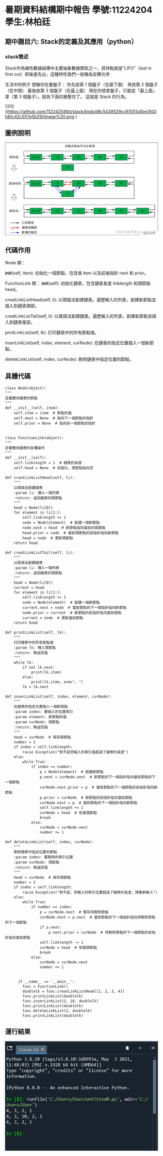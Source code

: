 # 暑期資料結構期中報告  學號:11224204  學生:林柏廷


## 期中題目六: Stack的定義及其應用（python）

### stack簡述
Stack作為線性數據結構中主要抽象數據類型之一，其特點就是“LIFO”（last in first out）即後進先出，這種特性我們一般稱為反轉次序

生活中的例子
想像你在疊盤子：
你先放第 1 個盤子（在最下面）
再放第 2 個盤子（在中間）
最後放第 3 個盤子（在最上面）
現在你想拿盤子，只能從「最上面」拿（第 3 個盤子），因為下面的被壓住了。
這就是 Stack 的行為。

![01]((https://github.com/11224204lbt/stack/blob/d8c5439529cc61051a5be3fd3fd0c42c557e5b29/Image%20.png )
## 圖例說明
![02](https://github.com/Dopo2002/report/blob/main/pic1.png)
## 代碼作用
Node 類：

__init__(self, item): 初始化一個節點，包含值 item 以及前後指針 next 和 prior。

FunctionLink 類：
__init__(self): 初始化鏈表，包含鏈表長度 linklength 和頭節點 head。

creatLinkListHead(self, li): 以頭插法創建鏈表。遍歷輸入的列表，創建新節點並插入到鏈表頭部。

creatLinkListTail(self, li): 以尾插法創建鏈表。遍歷輸入的列表，創建新節點並插入到鏈表尾部。

printLinkList(self, lk): 打印鏈表中的所有節點值。

inserLinkList(self, index, element, curNode): 在鏈表的指定位置插入一個新節點。

deleteLinkList(self, index, curNode): 刪除鏈表中指定位置的節點。
## 具體代碼
    class Node(object):
    """
    定義雙向鏈表的節點
    """
    def __init__(self, item):
        self.item = item  # 節點的值
        self.next = None  # 指向下一個節點的指針
        self.prior = None  # 指向前一個節點的指針


    class FunctionLink(object):
    """
    定義雙向鏈表的各種操作
    """
    def __init__(self):
        self.linklength = 1  # 鏈表的長度
        self.head = None  # 初始化，頭節點指向空

    def creatLinkListHead(self, li):
        """
        以頭插法創建鏈表
        :param li: 傳入一個列表
        :return: 返回鏈表的頭節點
        """
        head = Node(li[0])
        for element in li[1:]:
            self.linklength += 1
            node = Node(element)  # 創建一個新節點
            node.next = head  # 新節點指向當前的頭節點
            head.prior = node  # 當前頭節點的前指針指向新節點
            head = node  # 更新頭節點
        return head

    def creatLinkListTail(self, li):
        """
        以尾插法創建鏈表
        :param li: 傳入一個列表
        :return: 返回鏈表的頭節點
        """
        head = Node(li[0])
        current = head
        for element in li[1:]:
            self.linklength += 1
            node = Node(element)  # 創建一個新節點
            current.next = node  # 當前節點的下一個指針指向新節點
            node.prior = current  # 新節點的前指針指向當前節點
            current = node  # 更新當前節點
        return head

    def printLinkList(self, lk):
        """
        打印鏈表中的所有節點值
        :param lk: 傳入頭節點
        :return: 無返回值
        """
        while lk:
            if not lk.next:
                print(lk.item)
            else:
                print(lk.item, end=", ")
            lk = lk.next

    def inserLinkList(self, index, element, curNode):
        """
        在鏈表的指定位置插入一個新節點
        :param index: 要插入的位置索引
        :param element: 新節點的值
        :param curNode: 頭節點
        :return: 無返回值
        """
        head = curNode  # 保存頭節點
        number = 1
        if index > self.linklength:
            raise Exception("對不起您輸入的索引值超過了鏈表的長度")
        else:
            while True:
                if index == number:
                    p = Node(element)  # 創建新節點
                    p.next = curNode.next  # 新節點的下一個指針指向當前節點的下一個節點
                    curNode.next.prior = p  # 當前節點的下一個節點的前指針指向新節點
                    p.prior = curNode  # 新節點的前指針指向當前節點
                    curNode.next = p  # 當前節點的下一個指針指向新節點
                    self.linklength += 1
                    curNode = head  # 恢復頭節點
                    break
                else:
                    curNode = curNode.next
                    number += 1

    def deleteLinkList(self, index, curNode):
        """
        刪除鏈表中指定位置的節點
        :param index: 要刪除的索引位置
        :param curNode: 頭節點
        :return: 無返回值
        """
        head = curNode  # 保存頭節點
        number = 1
        if index > self.linklength:
            raise Exception("對不起，您輸入的索引位置超過了鏈表的長度，請重新輸入")
        else:
            while True:
                if number == index:
                    p = curNode.next  # 暫存待刪除節點
                    curNode.next = p.next  # 當前節點的下一個指針指向待刪除節點的下一個節點
                    if p.next:
                        p.next.prior = curNode  # 待刪除節點的下一個節點的前指針指向當前節點
                    self.linklength -= 1
                    curNode = head  # 恢復頭節點
                    break
                else:
                    curNode = curNode.next
                    number += 1


          if __name__ == '__main__':
            func = FunctionLink()
            doublelk = func.creatLinkListHead([1, 2, 3, 4])
            func.printLinkList(doublelk)
            func.inserLinkList(2, 10, doublelk)
            func.printLinkList(doublelk)
            func.deleteLinkList(2, doublelk)
            func.printLinkList(doublelk)

## 運行結果
![01](https://github.com/Dopo2002/report/blob/main/code.jpg)
